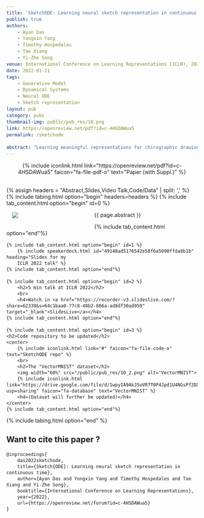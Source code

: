 ```yaml
---
title: 'SketchODE: Learning neural sketch representation in continuous time'
publish: true
authors:
    - Ayan Das
    - Yongxin Yang
    - Timothy Hospedales
    - Tao Xiang
    - Yi-Zhe Song
venue: International Conference on Learning Representations (ICLR), 2022
date: 2022-01-21
tags:
    - Generative Model
    - Dynamical Systems
    - Neural ODE
    - Sketch representation
layout: pub
category: pubs
thumbnail-img: public/pub_res/10.png
link: https://openreview.net/pdf?id=c-4HSDAWua5
permalink: /sketchode

abstract: "Learning meaningful representations for chirographic drawing data such as sketches, handwriting, and flowcharts is a gateway for understanding and emulating human creative expression. Despite being inherently continuous-time data, existing works have treated these as discrete-time sequences, disregarding their true nature. In this work, we model such data as continuous-time functions and learn compact representations by virtue of Neural Ordinary Differential Equations. To this end, we introduce the first continuous-time Seq2Seq model and demonstrate some remarkable properties that set it apart from traditional discrete-time analogues. We also provide solutions for some practical challenges for such models, including introducing a family of parameterized ODE dynamics & continuous-time data augmentation particularly suitable for the task. Our models are validated on several datasets including VectorMNIST, DiDi and Quick, Draw!."
---
```


<center>
    {% include iconlink.html link="https://openreview.net/pdf?id=c-4HSDAWua5" faicon="fa-file-pdf-o" text="Paper (with Suppl.)" %}
</center>
<br>

{% assign headers = "Abstract,Slides,Video Talk,Code/Data" | split: ',' %}
{% include tabing.html option="begin" headers=headers %}
    {% include tab_content.html option="begin" id=0 %}
        <img src="/{{ page.thumbnail-img }}" style="width: 40%; float: left; margin: 15px; ">
        <p style="text-align: justify;">{{ page.abstract }}</p>
    {% include tab_content.html option="end"%}

    {% include tab_content.html option="begin" id=1 %}
        {% include speakerdeck.html id="49148ad5176542e58f6a5090ffda8b1b" heading="Slides for my 
        ICLR 2022 talk" %}
    {% include tab_content.html option="end"%}

    {% include tab_content.html option="begin" id=2 %}
        <h2>5 min talk at ICLR 2022</h2>
        <br>
        <h4>Watch in <a href="https://recorder-v3.slideslive.com/?share=62339&s=64c1baa0-77c8-40b2-866a-ad8df30ad950" target="_blank">SlidesLive</a></h4>
    {% include tab_content.html option="end"%}

    {% include tab_content.html option="begin" id=3 %}
    <h2>Code repository to be updated</h2>
    <center>
        {% include iconlink.html link="#" faicon="fa-file-code-o" text="SketchODE repo" %}
        <br>
        <h2>The "VectorMNIST" dataset</h2>
        <img width="60%" src="/public/pub_res/10_2.png" alt="VectorMNIST">
        {% include iconlink.html link="https://drive.google.com/file/d/1wpyIA9AkJ5oVR7T0P4Jpd1U4NGsPf2DX/view?usp=sharing" faicon="fa-database" text="VectorMNIST" %}
        <h4>(Dataset will further be updated)</h4>
    </center>
    {% include tab_content.html option="end"%}
{% include tabing.html option="end" %}


## Want to cite this paper ?

```
@inproceedings{
    das2022sketchode,
    title={Sketch{ODE}: Learning neural sketch representation in continuous time},
    author={Ayan Das and Yongxin Yang and Timothy Hospedales and Tao Xiang and Yi-Zhe Song},
    booktitle={International Conference on Learning Representations},
    year={2022},
    url={https://openreview.net/forum?id=c-4HSDAWua5}
}
```